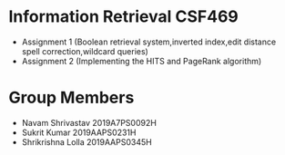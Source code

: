 # Information Retrieval CSF469
* Assignment 1 (Boolean retrieval system,inverted index,edit distance spell correction,wildcard queries)
* Assignment 2 (Implementing the HITS and PageRank algorithm)

# Group Members
* Navam Shrivastav 2019A7PS0092H
* Sukrit Kumar 2019AAPS0231H
* Shrikrishna Lolla 2019AAPS0345H